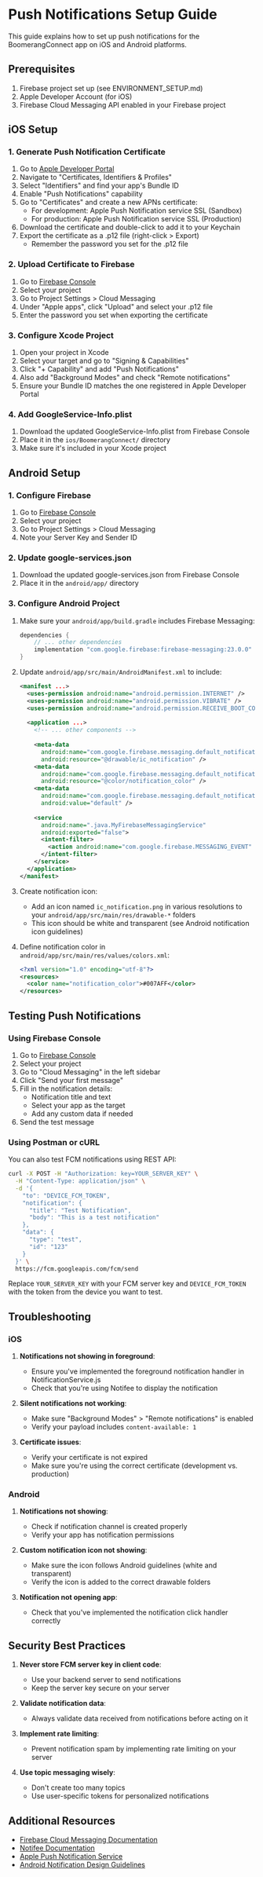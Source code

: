 # Push Notifications Setup Guide

This guide explains how to set up push notifications for the BoomerangConnect app on iOS and Android platforms.

## Prerequisites

1. Firebase project set up (see ENVIRONMENT_SETUP.md)
2. Apple Developer Account (for iOS)
3. Firebase Cloud Messaging API enabled in your Firebase project

## iOS Setup

### 1. Generate Push Notification Certificate

1. Go to [Apple Developer Portal](https://developer.apple.com/account/)
2. Navigate to "Certificates, Identifiers & Profiles"
3. Select "Identifiers" and find your app's Bundle ID
4. Enable "Push Notifications" capability
5. Go to "Certificates" and create a new APNs certificate:
   - For development: Apple Push Notification service SSL (Sandbox)
   - For production: Apple Push Notification service SSL (Production)
6. Download the certificate and double-click to add it to your Keychain
7. Export the certificate as a .p12 file (right-click > Export)
   - Remember the password you set for the .p12 file

### 2. Upload Certificate to Firebase

1. Go to [Firebase Console](https://console.firebase.google.com/)
2. Select your project
3. Go to Project Settings > Cloud Messaging
4. Under "Apple apps", click "Upload" and select your .p12 file
5. Enter the password you set when exporting the certificate

### 3. Configure Xcode Project

1. Open your project in Xcode
2. Select your target and go to "Signing & Capabilities"
3. Click "+ Capability" and add "Push Notifications"
4. Also add "Background Modes" and check "Remote notifications"
5. Ensure your Bundle ID matches the one registered in Apple Developer Portal

### 4. Add GoogleService-Info.plist

1. Download the updated GoogleService-Info.plist from Firebase Console
2. Place it in the `ios/BoomerangConnect/` directory
3. Make sure it's included in your Xcode project

## Android Setup

### 1. Configure Firebase

1. Go to [Firebase Console](https://console.firebase.google.com/)
2. Select your project
3. Go to Project Settings > Cloud Messaging
4. Note your Server Key and Sender ID

### 2. Update google-services.json

1. Download the updated google-services.json from Firebase Console
2. Place it in the `android/app/` directory

### 3. Configure Android Project

1. Make sure your `android/app/build.gradle` includes Firebase Messaging:
   ```gradle
   dependencies {
       // ... other dependencies
       implementation "com.google.firebase:firebase-messaging:23.0.0"
   }
   ```

2. Update `android/app/src/main/AndroidManifest.xml` to include:
   ```xml
   <manifest ...>
     <uses-permission android:name="android.permission.INTERNET" />
     <uses-permission android:name="android.permission.VIBRATE" />
     <uses-permission android:name="android.permission.RECEIVE_BOOT_COMPLETED"/>
     
     <application ...>
       <!-- ... other components -->
       
       <meta-data
         android:name="com.google.firebase.messaging.default_notification_icon"
         android:resource="@drawable/ic_notification" />
       <meta-data
         android:name="com.google.firebase.messaging.default_notification_color"
         android:resource="@color/notification_color" />
       <meta-data
         android:name="com.google.firebase.messaging.default_notification_channel_id"
         android:value="default" />
         
       <service
         android:name=".java.MyFirebaseMessagingService"
         android:exported="false">
         <intent-filter>
           <action android:name="com.google.firebase.MESSAGING_EVENT" />
         </intent-filter>
       </service>
     </application>
   </manifest>
   ```

3. Create notification icon:
   - Add an icon named `ic_notification.png` in various resolutions to your `android/app/src/main/res/drawable-*` folders
   - This icon should be white and transparent (see Android notification icon guidelines)

4. Define notification color in `android/app/src/main/res/values/colors.xml`:
   ```xml
   <?xml version="1.0" encoding="utf-8"?>
   <resources>
     <color name="notification_color">#007AFF</color>
   </resources>
   ```

## Testing Push Notifications

### Using Firebase Console

1. Go to [Firebase Console](https://console.firebase.google.com/)
2. Select your project
3. Go to "Cloud Messaging" in the left sidebar
4. Click "Send your first message"
5. Fill in the notification details:
   - Notification title and text
   - Select your app as the target
   - Add any custom data if needed
6. Send the test message

### Using Postman or cURL

You can also test FCM notifications using REST API:

```bash
curl -X POST -H "Authorization: key=YOUR_SERVER_KEY" \
  -H "Content-Type: application/json" \
  -d '{
    "to": "DEVICE_FCM_TOKEN",
    "notification": {
      "title": "Test Notification",
      "body": "This is a test notification"
    },
    "data": {
      "type": "test",
      "id": "123"
    }
  }' \
  https://fcm.googleapis.com/fcm/send
```

Replace `YOUR_SERVER_KEY` with your FCM server key and `DEVICE_FCM_TOKEN` with the token from the device you want to test.

## Troubleshooting

### iOS

1. **Notifications not showing in foreground**:
   - Ensure you've implemented the foreground notification handler in NotificationService.js
   - Check that you're using Notifee to display the notification

2. **Silent notifications not working**:
   - Make sure "Background Modes" > "Remote notifications" is enabled
   - Verify your payload includes `content-available: 1`

3. **Certificate issues**:
   - Verify your certificate is not expired
   - Make sure you're using the correct certificate (development vs. production)

### Android

1. **Notifications not showing**:
   - Check if notification channel is created properly
   - Verify your app has notification permissions

2. **Custom notification icon not showing**:
   - Make sure the icon follows Android guidelines (white and transparent)
   - Verify the icon is added to the correct drawable folders

3. **Notification not opening app**:
   - Check that you've implemented the notification click handler correctly

## Security Best Practices

1. **Never store FCM server key in client code**:
   - Use your backend server to send notifications
   - Keep the server key secure on your server

2. **Validate notification data**:
   - Always validate data received from notifications before acting on it

3. **Implement rate limiting**:
   - Prevent notification spam by implementing rate limiting on your server

4. **Use topic messaging wisely**:
   - Don't create too many topics
   - Use user-specific tokens for personalized notifications

## Additional Resources

- [Firebase Cloud Messaging Documentation](https://firebase.google.com/docs/cloud-messaging)
- [Notifee Documentation](https://notifee.app/react-native/docs)
- [Apple Push Notification Service](https://developer.apple.com/documentation/usernotifications)
- [Android Notification Design Guidelines](https://material.io/design/platform-guidance/android-notifications.html)
